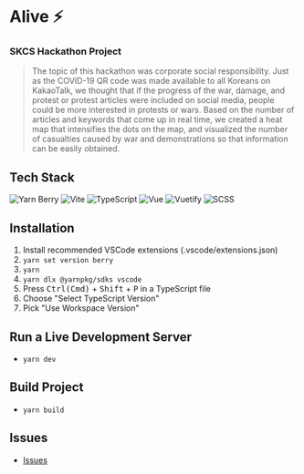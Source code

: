 # Alive ⚡️

### SKCS Hackathon Project

> The topic of this hackathon was corporate social responsibility. Just as the COVID-19 QR code was made available to all Koreans on KakaoTalk, we thought that if the progress of the war, damage, and protest or protest articles were included on social media, people could be more interested in protests or wars. Based on the number of articles and keywords that come up in real time, we created a heat map that intensifies the dots on the map, and visualized the number of casualties caused by war and demonstrations so that information can be easily obtained.

## Tech Stack

![Yarn Berry](https://img.shields.io/badge/Yarn_Berry-282C34.svg?&style=for-the-badge&logo=yarn)
![Vite](https://img.shields.io/badge/vite-282C34.svg?&style=for-the-badge&logo=vite)
![TypeScript](https://img.shields.io/badge/TypeScript-282C34.svg?&style=for-the-badge&logo=typescript)
![Vue](https://img.shields.io/badge/vue-282C34.svg?&style=for-the-badge&logo=vue.js)
![Vuetify](https://img.shields.io/badge/Vuetify-282C34.svg?&style=for-the-badge&logo=vuetify&logoColor=AEDDFF)
![SCSS](https://img.shields.io/badge/SCSS-282C34.svg?&style=for-the-badge&logo=sass)

## Installation

1. Install recommended VSCode extensions (.vscode/extensions.json)
2. `yarn set version berry`
3. `yarn`
4. `yarn dlx @yarnpkg/sdks vscode`
5. Press <kbd>Ctrl(Cmd)</kbd> + <kbd>Shift</kbd> + <kbd>P</kbd> in a TypeScript file
6. Choose "Select TypeScript Version"
7. Pick "Use Workspace Version"

## Run a Live Development Server

- `yarn dev`

## Build Project

- `yarn build`

## Issues

- [Issues](https://github.com/skcs-hackathon/alive/issues)
